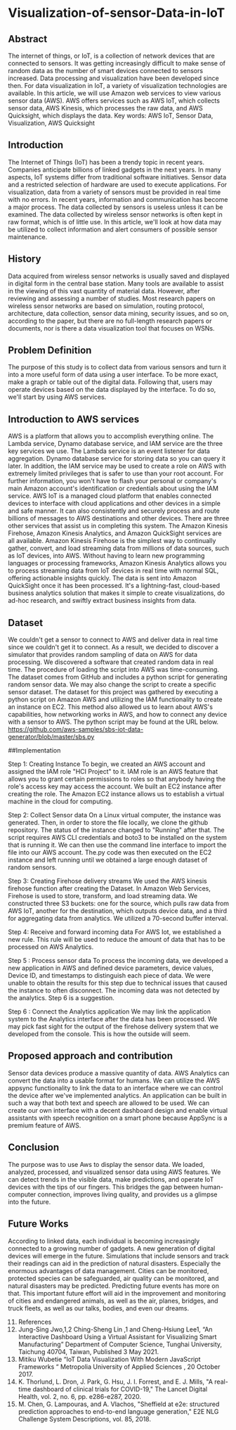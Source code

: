 # Visualization-of-sensor-Data-in-IoT

## Abstract

The internet of things, or IoT, is a collection of network devices that are connected to sensors. It was getting increasingly difficult to make sense of random data as the number of smart devices connected to sensors increased. Data processing and visualization have been developed since then. For data visualization in IoT, a variety of visualization technologies are available. In this article, we will use Amazon web services to view various sensor data (AWS). AWS offers services such as AWS IoT, which collects sensor data, AWS Kinesis, which processes the raw data, and AWS Quicksight, which displays the data.
Key words: AWS IoT, Sensor Data, Visualization, AWS Quicksight

## Introduction 

The Internet of Things (IoT) has been a trendy topic in recent years. Companies anticipate billions of linked gadgets in the next years. In many aspects, IoT systems differ from traditional software initiatives. Sensor data and a restricted selection of hardware are used to execute applications. For visualization, data from a variety of sensors must be provided in real time with no errors.
In recent years, information and communication has become a major process. The data collected by sensors is useless unless it can be examined. The data collected by wireless sensor networks is often kept in raw format, which is of little use. In this article, we'll look at how data may be utilized to collect information and alert consumers of possible sensor maintenance.

## History 

Data acquired from wireless sensor networks is usually saved and displayed in digital form in the central base station. Many tools are available to assist in the viewing of this vast quantity of material data. However, after reviewing and assessing a number of studies. Most research papers on wireless sensor networks are based on simulation, routing protocol, architecture, data collection, sensor data mining, security issues, and so on, according to the paper, but there are no full-length research papers or documents, nor is there a data visualization tool that focuses on WSNs.

## Problem Definition 

The purpose of this study is to collect data from various sensors and turn it into a more useful form of data using a user interface. To be more exact, make a graph or table out of the digital data. Following that, users may operate devices based on the data displayed by the interface. To do so, we'll start by using AWS services.

## Introduction to AWS services 

AWS is a platform that allows you to accomplish everything online. The Lambda service, Dynamo database service, and IAM service are the three key services we use. The Lambda service is an event listener for data aggregation. Dynamo database service for storing data so you can query it later. In addition, the IAM service may be used to create a role on AWS with extremely limited privileges that is safer to use than your root account. For further information, you won't have to flash your personal or company's main Amazon account's identification or credentials about using the IAM service.
AWS IoT is a managed cloud platform that enables connected devices to interface with cloud applications and other devices in a simple and safe manner. It can also consistently and securely process and route billions of messages to AWS destinations and other devices. There are three other services that assist us in completing this system. The Amazon Kinesis Firehose, Amazon Kinesis Analytics, and Amazon QuickSight services are all available.
Amazon Kinesis Firehose is the simplest way to continually gather, convert, and load streaming data from millions of data sources, such as IoT devices, into AWS. Without having to learn new programming languages or processing frameworks, Amazon Kinesis Analytics allows you to process streaming data from IoT devices in real time with normal SQL, offering actionable insights quickly. The data is sent into Amazon QuickSight once it has been processed. It's a lightning-fast, cloud-based business analytics solution that makes it simple to create visualizations, do ad-hoc research, and swiftly extract business insights from data.


## Dataset

We couldn't get a sensor to connect to AWS and deliver data in real time since we couldn't get it to connect. As a result, we decided to discover a simulator that provides random sampling of data on AWS for data processing. We discovered a software that created random data in real time. The procedure of loading the script into AWS was time-consuming. The dataset comes from GitHub and includes a python script for generating random sensor data. We may also change the script to create a specific sensor dataset. The dataset for this project was gathered by executing a python script on Amazon AWS and utilizing the IAM functionality to create an instance on EC2. This method also allowed us to learn about AWS's capabilities, how networking works in AWS, and how to connect any device with a sensor to AWS.
The python script may be found at the URL below. 
https://github.com/aws-samples/sbs-iot-data-generator/blob/master/sbs.py

##Implementation

Step 1: Creating Instance
 	To begin, we created an AWS account and assigned the IAM role "HCI Project" to it. IAM role is an AWS feature that allows you to grant certain permissions to roles so that anybody having the role's access key may access the account. We built an EC2 instance after creating the role. The Amazon EC2 instance allows us to establish a virtual machine in the cloud for computing.
 
Step 2:  Collect Sensor data 
  On a Linux virtual computer, the instance was generated. Then, in order to store the file locally, we clone the github repository. The status of the instance changed to "Running" after that. The script requires AWS CLI credentials and boto3 to be installed on the system that is running it. We can then use the command line interface to import the file into our AWS account. The.py code was then executed on the EC2 instance and left running until we obtained a large enough dataset of random sensors. 
  
Step 3: Creating Firehose delivery streams
  We used the AWS kinesis firehose function after creating the Dataset. In Amazon Web Services, Firehose is used to store, transform, and load streaming data. We constructed three S3 buckets: one for the source, which pulls raw data from AWS IoT, another for the destination, which outputs device data, and a third for aggregating data from analytics. We utilized a 70-second buffer interval.
 
Step 4:   Receive and forward incoming data
  For AWS Iot, we established a new rule. This rule will be used to reduce the amount of data that has to be processed on AWS Analytics.
 
Step 5 : Process sensor data
  To process the incoming data, we developed a new application in AWS and defined device parameters, device values, Device ID, and timestamps to distinguish each piece of data. We were unable to obtain the results for this step due to technical issues that caused the instance to often disconnect. The incoming data was not detected by the analytics. Step 6 is a suggestion.

Step 6 : Connect the Analytics application 
  We may link the application system to the Analytics interface after the data has been processed. We may pick fast sight for the output of the firehose delivery system that we developed from the console. This is how the outside will seem. 

## Proposed approach and contribution

Sensor data devices produce a massive quantity of data. AWS Analytics can convert the data into a usable format for humans. We can utilize the AWS appsync functionality to link the data to an interface where we can control the device after we've implemented analytics. An application can be built in such a way that both text and speech are allowed to be used. We can create our own interface with a decent dashboard design and enable virtual assistants with speech recognition on a smart phone because AppSync is a premium feature of AWS.

## Conclusion

The purpose was to use Aws to display the sensor data. We loaded, analyzed, processed, and visualized sensor data using AWS features. We can detect trends in the visible data, make predictions, and operate IoT devices with the tips of our fingers. This bridges the gap between human-computer connection, improves living quality, and provides us a glimpse into the future.


## Future Works 
  
According to linked data, each individual is becoming increasingly connected to a growing number of gadgets. A new generation of digital devices will emerge in the future. Simulations that include sensors and track their readings can aid in the prediction of natural disasters. Especially the enormous advantages of data management. Cities can be monitored, protected species can be safeguarded, air quality can be monitored, and natural disasters may be predicted. Predicting future events has more on that. This important future effort will aid in the improvement and monitoring of cities and endangered animals, as well as the air, planes, bridges, and truck fleets, as well as our talks, bodies, and even our dreams.

11.	References
1.	Jung-Sing Jwo,1,2 Ching-Sheng Lin ,1 and Cheng-Hsiung Lee1, “An Interactive Dashboard Using a Virtual Assistant for Visualizing Smart Manufacturing”  Department of Computer Science, Tunghai University, Taichung 40704, Taiwan, Published 3 May 2021.    
2.	Mitiku Wubetie   “IoT Data Visualization With Modern JavaScript Frameworks “ Metropolia University of Applied Sciences , 20 October 2017.  
3.	K. Thorlund, L. Dron, J. Park, G. Hsu, J. I. Forrest, and E. J. Mills, "A real-time dashboard of clinical trials for COVID-19," The Lancet Digital Health, vol. 2, no. 6, pp. e286-e287, 2020.
4.	M. Chen, G. Lampouras, and A. Vlachos, "Sheffield at e2e: structured prediction approaches to end-to-end language generation," E2E NLG Challenge System Descriptions, vol. 85, 2018. 
